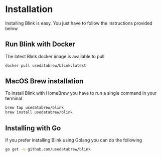 # Installation

Installing Blink is easy. You just have to follow the instructions provided below

## Run Blink with Docker

The latest Blink docker image is available to pull 

```Bash
docker pull usedatabrew/blink:latest
```

## MacOS Brew installation

To install Blink with HomeBrew you have to run a single command in your terminal

```Bash
brew tap usedatabrew/blink
brew install usedatabrew/blink
```

## Installing with Go

If you prefer installing Blink using Golang you can do the following

```Bash
go get -u github.com/usedatabrew/blink
```

